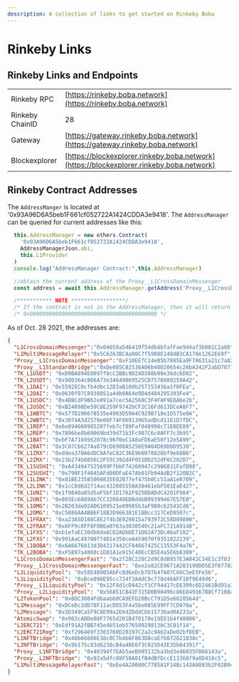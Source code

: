 ```yaml
---
description: A collection of links to get started on Rinkeby Boba
---
```


# Rinkeby Links

## Rinkeby Links and Endpoints

|                 |                                                                                          |
| --------------- | ---------------------------------------------------------------------------------------- |
| Rinkeby RPC     | [https://rinkeby.boba.network](https://rinkeby.boba.network)                             |
| Rinkeby ChainID | 28                                                                                       |
| Gateway         | [https://gateway.rinkeby.boba.network](https://gateway.rinkeby.boba.network)             |
| Blockexplorer   | [https://blockexplorer.rinkeby.boba.network](https://blockexplorer.rinkeby.boba.network) |

## Rinkeby Contract Addresses

The `AddressManger` is located at '0x93A96D6A5beb1F661cf052722A1424CDDA3e9418'. The `AddressManager` can be queried for current addresses like this:

```javascript
  this.AddressManager = new ethers.Contract(
    '0x93A96D6A5beb1F661cf052722A1424CDDA3e9418',
    AddressManagerJson.abi,
    this.L1Provider
  )
  console.log("AddressManager Contract:",this.AddressManager)

  //obtain the current address of the Proxy__L1CrossDomainMessenger
  const address = await this.AddressManager.getAddress('Proxy__L1CrossDomainMessenger')

  /*********** NOTE *****************/
  /* If the contract is not in the AddressManager, then it will return the zero address: */
  /* 0x0000000000000000000000000000000000000000 */
```

As of Oct. 28 2021, the addresses are:

```json
{
  "L1CrossDomainMessenger":"0x04059a546419f54db4bfafFae9d4af3b081C2a8D",
  "L1MultiMessageRelayer":"0x5C6263BCAa00C7f5988E148dB3CA178e1262E69f",
  "Proxy__L1CrossDomainMessenger":"0xF10EEfC14eB5b7885Ea9F7A631a21c7a82cf5D76",
  "Proxy__L1StandardBridge":"0xDe085C82536A06b40D20654c2AbA342F2abD7077",
  "TK_L1USDT": "0xD9BA894E0097f8cC2BBc9D24D308b98e36dc6D02",
  "TK_L2USDT": "0x9d0364c866A73e34649869525CD7576080259A42",
  "TK_L1DAI": "0x5592EC0cfb4dbc12D3aB100b257153436a1f0FEa",
  "TK_L2DAI": "0x0630f97C8938051a44b0A64e9D4d484295393Fe4",
  "TK_L1USDC": "0x4DBCdF9B62e891a7cec5A2568C3F4FAF9E8Abe2b",
  "TK_L2USDC": "0xB24898De59C8E259F9742bCF2C16Fd613DCeA8F7",
  "TK_L1WBTC": "0x577D296678535e4903D59A4C929B718e1D575e0A",
  "TK_L2WBTC": "0x3074A3d2570e06F74F06913965adDcd1161D7fDC",
  "TK_L1REP": "0x6e894660985207feb7cf89Faf048998c71E8EE89",
  "TK_L2REP": "0x7896be8b69069bd39d71b3Fc987C6c0AFF7c3b95",
  "TK_L1BAT": "0xbF7A7169562078c96f0eC1A8aFD6aE50f12e5A99",
  "TK_L2BAT": "0x3C07C6627Aa879cD6988A5256E9A04D69DbD9530",
  "TK_L1ZRX": "0xddea378A6dDC8AfeC82C36E9b0078826bf9e68B6",
  "TK_L2ZRX": "0x23b274b0856C2F55C392d4F051BD252dF6C202D7",
  "TK_L1SUSHI": "0xA434947525699FfbbF74260947c2906831FafD98",
  "TK_L2SUSHI": "0x799F1f4045AFd00DFaE47Ab01Fb94AdB2f120B2C",
  "TK_L1LINK": "0x01BE23585060835E02B77ef475b0Cc51aA1e0709",
  "TK_L2LINK": "0x1cC8d6d2f14ac432605558A30461ebF501EaE427",
  "TK_L1UNI": "0x1f9840a85d5aF5bf1D1762F925BDADdC4201F984",
  "TK_L2UNI": "0x803Ec6089Ab7CC320840EDBd4bB99399467E57E0",
  "TK_L1OMG": "0x2B203de02AD6109521e09985b3aF9B8c62541Cd6",
  "TK_L2OMG": "0xC5086AA4BB6F18B3D966381E18Bcc317CeD9507c",
  "TK_L1FRAX": "0xa23A5D188C8E2f4b3E029815a793972C58D89890",
  "TK_L2FRAX": "0x6FF9c8FF8F0B6a0763a3030540c21aFC721A9148",
  "TK_L1FXS": "0xb1efaEC30db0da6CD2ADbDE71D82A73DcA6aF182",
  "TK_L2FXS": "0x991AaC49780774D1e358ceA459070f9351022139",
  "TK_L1BOBA": "0x6A6676813d3D4317442CF84667425C13553F4a76",
  "TK_L2BOBA": "0xF5B97a4860c1D81A1e915C40EcCB5E4a5E6b8309",
  "L1CrossDomainMessengerFast": "0x2f28C228C2d9C8dB957E3A842C34E1c3f03f38CB",
  "Proxy__L1CrossDomainMessengerFast": "0xe2a82CE9671A283190DD5E3f077027979F2c039E",
  "L2LiquidityPool": "0x58E48905AbFcBd6eDcb7D7b4fA07C66C5eE5Fe56",
  "L1LiquidityPool": "0xBce090E95cc724f3A4dC9c770d46AFF10f9E49d6",
  "Proxy__L1LiquidityPool": "0x12F8d1cD442cf1CF94417cE6309c6D2461Bd91a3",
  "Proxy__L2LiquidityPool": "0x56851CB42F315D0B90496c86E849167B8Cf7108a",
  "L2TokenPool": "0x0DC3084Fd6aabb0CA9EFD20BcC791D5e6820564d",
  "L1Message": "0xDCeDc3dD78F11acDD53F4a56e085E99FF7CD970a",
  "L2Message": "0x5D349Ca5F9C8E99a2E6d2DddC6b15736ad0A233a",
  "AtomicSwap": "0x903cABDe08F7765d201B470178e19ED1b4f48006",
  "L2ERC721": "0xEdf91A2fBB745e4651eb57659929813bC3C01f14",
  "L2ERC721Reg": "0xf296469f3303760D20197C2a2c9Ab2aDe02bfDEB",
  "L1NFTBridge": "0x48b66666E38c0C7b4b8F863D8caEf607262183Ac",
  "L2NFTBridge": "0x9b175c83d6238cB4a48E6f3C025D43E35b04391f",
  "Proxy__L1NFTBridge": "0x40394f7EAb5aeB995132ba3bd3e46035FB66143a",
  "Proxy__L2NFTBridge": "0x92a5dfc88F58A01fB4dBfDccE13368f9a0D418c5",
  "L1MultiMessageRelayerFast": "0xEe4A28080C7785A1F14Bc143A8083b2F02B94f88"
}
```
